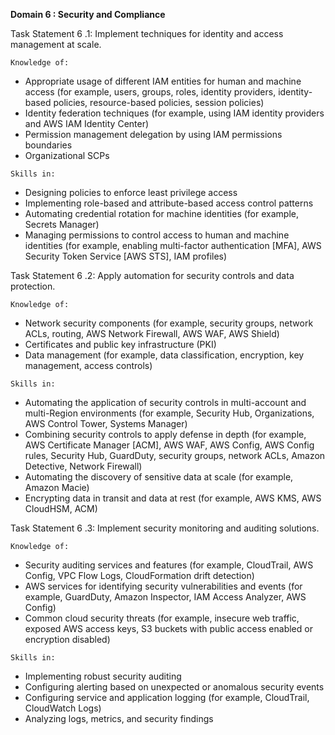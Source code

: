 
**Domain 6 : Security and Compliance**

Task Statement 6 .1: Implement techniques for identity and access management at
scale.

```
Knowledge of:
```

- Appropriate usage of different IAM entities for human and machine access
  (for example, users, groups, roles, identity providers, identity-based policies,
  resource-based policies, session policies)
- Identity federation techniques (for example, using IAM identity providers
  and AWS IAM Identity Center)
- Permission management delegation by using IAM permissions boundaries
- Organizational SCPs

```
Skills in:
```

- Designing policies to enforce least privilege access
- Implementing role-based and attribute-based access control patterns
- Automating credential rotation for machine identities (for example, Secrets
  Manager)
- Managing permissions to control access to human and machine identities
  (for example, enabling multi-factor authentication [MFA], AWS Security
  Token Service [AWS STS], IAM profiles)

Task Statement 6 .2: Apply automation for security controls and data protection.

```
Knowledge of:
```

- Network security components (for example, security groups, network ACLs,
  routing, AWS Network Firewall, AWS WAF, AWS Shield)
- Certificates and public key infrastructure (PKI)
- Data management (for example, data classification, encryption, key
  management, access controls)

```
Skills in:
```

- Automating the application of security controls in multi-account and
  multi-Region environments (for example, Security Hub, Organizations, AWS
  Control Tower, Systems Manager)
- Combining security controls to apply defense in depth (for example, AWS
  Certificate Manager [ACM], AWS WAF, AWS Config, AWS Config rules,
  Security Hub, GuardDuty, security groups, network ACLs, Amazon Detective,
  Network Firewall)
- Automating the discovery of sensitive data at scale (for example, Amazon
  Macie)
- Encrypting data in transit and data at rest (for example, AWS KMS, AWS
  CloudHSM, ACM)

Task Statement 6 .3: Implement security monitoring and auditing solutions.

```
Knowledge of:
```

- Security auditing services and features (for example, CloudTrail, AWS
  Config, VPC Flow Logs, CloudFormation drift detection)
- AWS services for identifying security vulnerabilities and events (for
  example, GuardDuty, Amazon Inspector, IAM Access Analyzer, AWS Config)
- Common cloud security threats (for example, insecure web traffic, exposed
  AWS access keys, S3 buckets with public access enabled or encryption
  disabled)

```
Skills in:
```

- Implementing robust security auditing
- Configuring alerting based on unexpected or anomalous security events
- Configuring service and application logging (for example, CloudTrail,
  CloudWatch Logs)
- Analyzing logs, metrics, and security findings
